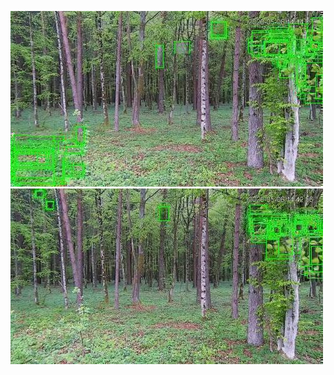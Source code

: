 ![20200506-141208-144213](in/20200506/20200506-141208-144213_0_.jpg)
![20200506-144218-151223](in/20200506/20200506-144218-151223_0_.jpg)
